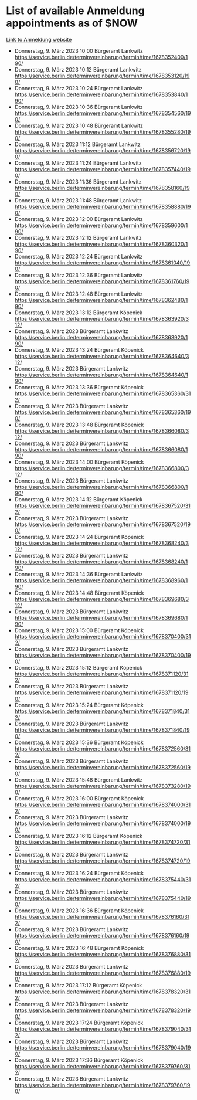 # List of available Anmeldung appointments as of $NOW
[Link to Anmeldung website](https://service.berlin.de/terminvereinbarung/termin/tag.php?termin=1&anliegen[]=120686&dienstleisterlist=122210,122217,327316,122219,327312,122227,327314,122231,327346,122243,327348,122254,122252,329742,122260,329745,122262,329748,122271,327278,122273,327274,122277,327276,330436,122280,327294,122282,327290,122284,327292,122291,327270,122285,327266,122286,327264,122296,327268,150230,329760,122297,327286,122294,327284,122312,329763,122314,329775,122304,327330,122311,327334,122309,327332,317869,122281,327352,122279,329772,122283,122276,327324,122274,327326,122267,329766,122246,327318,122251,327320,122257,327322,122208,327298,122226,327300&herkunft=http%3A%2F%2Fservice.berlin.de%2Fdienstleistung%2F120686%2F)
- Donnerstag, 9. März 2023 10:00 Bürgeramt Lankwitz https://service.berlin.de/terminvereinbarung/termin/time/1678352400/190/
- Donnerstag, 9. März 2023 10:12 Bürgeramt Lankwitz https://service.berlin.de/terminvereinbarung/termin/time/1678353120/190/
- Donnerstag, 9. März 2023 10:24 Bürgeramt Lankwitz https://service.berlin.de/terminvereinbarung/termin/time/1678353840/190/
- Donnerstag, 9. März 2023 10:36 Bürgeramt Lankwitz https://service.berlin.de/terminvereinbarung/termin/time/1678354560/190/
- Donnerstag, 9. März 2023 10:48 Bürgeramt Lankwitz https://service.berlin.de/terminvereinbarung/termin/time/1678355280/190/
- Donnerstag, 9. März 2023 11:12 Bürgeramt Lankwitz https://service.berlin.de/terminvereinbarung/termin/time/1678356720/190/
- Donnerstag, 9. März 2023 11:24 Bürgeramt Lankwitz https://service.berlin.de/terminvereinbarung/termin/time/1678357440/190/
- Donnerstag, 9. März 2023 11:36 Bürgeramt Lankwitz https://service.berlin.de/terminvereinbarung/termin/time/1678358160/190/
- Donnerstag, 9. März 2023 11:48 Bürgeramt Lankwitz https://service.berlin.de/terminvereinbarung/termin/time/1678358880/190/
- Donnerstag, 9. März 2023 12:00 Bürgeramt Lankwitz https://service.berlin.de/terminvereinbarung/termin/time/1678359600/190/
- Donnerstag, 9. März 2023 12:12 Bürgeramt Lankwitz https://service.berlin.de/terminvereinbarung/termin/time/1678360320/190/
- Donnerstag, 9. März 2023 12:24 Bürgeramt Lankwitz https://service.berlin.de/terminvereinbarung/termin/time/1678361040/190/
- Donnerstag, 9. März 2023 12:36 Bürgeramt Lankwitz https://service.berlin.de/terminvereinbarung/termin/time/1678361760/190/
- Donnerstag, 9. März 2023 12:48 Bürgeramt Lankwitz https://service.berlin.de/terminvereinbarung/termin/time/1678362480/190/
- Donnerstag, 9. März 2023 13:12 Bürgeramt Köpenick https://service.berlin.de/terminvereinbarung/termin/time/1678363920/312/
- Donnerstag, 9. März 2023  Bürgeramt Lankwitz https://service.berlin.de/terminvereinbarung/termin/time/1678363920/190/
- Donnerstag, 9. März 2023 13:24 Bürgeramt Köpenick https://service.berlin.de/terminvereinbarung/termin/time/1678364640/312/
- Donnerstag, 9. März 2023  Bürgeramt Lankwitz https://service.berlin.de/terminvereinbarung/termin/time/1678364640/190/
- Donnerstag, 9. März 2023 13:36 Bürgeramt Köpenick https://service.berlin.de/terminvereinbarung/termin/time/1678365360/312/
- Donnerstag, 9. März 2023  Bürgeramt Lankwitz https://service.berlin.de/terminvereinbarung/termin/time/1678365360/190/
- Donnerstag, 9. März 2023 13:48 Bürgeramt Köpenick https://service.berlin.de/terminvereinbarung/termin/time/1678366080/312/
- Donnerstag, 9. März 2023  Bürgeramt Lankwitz https://service.berlin.de/terminvereinbarung/termin/time/1678366080/190/
- Donnerstag, 9. März 2023 14:00 Bürgeramt Köpenick https://service.berlin.de/terminvereinbarung/termin/time/1678366800/312/
- Donnerstag, 9. März 2023  Bürgeramt Lankwitz https://service.berlin.de/terminvereinbarung/termin/time/1678366800/190/
- Donnerstag, 9. März 2023 14:12 Bürgeramt Köpenick https://service.berlin.de/terminvereinbarung/termin/time/1678367520/312/
- Donnerstag, 9. März 2023  Bürgeramt Lankwitz https://service.berlin.de/terminvereinbarung/termin/time/1678367520/190/
- Donnerstag, 9. März 2023 14:24 Bürgeramt Köpenick https://service.berlin.de/terminvereinbarung/termin/time/1678368240/312/
- Donnerstag, 9. März 2023  Bürgeramt Lankwitz https://service.berlin.de/terminvereinbarung/termin/time/1678368240/190/
- Donnerstag, 9. März 2023 14:36 Bürgeramt Lankwitz https://service.berlin.de/terminvereinbarung/termin/time/1678368960/190/
- Donnerstag, 9. März 2023 14:48 Bürgeramt Köpenick https://service.berlin.de/terminvereinbarung/termin/time/1678369680/312/
- Donnerstag, 9. März 2023  Bürgeramt Lankwitz https://service.berlin.de/terminvereinbarung/termin/time/1678369680/190/
- Donnerstag, 9. März 2023 15:00 Bürgeramt Köpenick https://service.berlin.de/terminvereinbarung/termin/time/1678370400/312/
- Donnerstag, 9. März 2023  Bürgeramt Lankwitz https://service.berlin.de/terminvereinbarung/termin/time/1678370400/190/
- Donnerstag, 9. März 2023 15:12 Bürgeramt Köpenick https://service.berlin.de/terminvereinbarung/termin/time/1678371120/312/
- Donnerstag, 9. März 2023  Bürgeramt Lankwitz https://service.berlin.de/terminvereinbarung/termin/time/1678371120/190/
- Donnerstag, 9. März 2023 15:24 Bürgeramt Köpenick https://service.berlin.de/terminvereinbarung/termin/time/1678371840/312/
- Donnerstag, 9. März 2023  Bürgeramt Lankwitz https://service.berlin.de/terminvereinbarung/termin/time/1678371840/190/
- Donnerstag, 9. März 2023 15:36 Bürgeramt Köpenick https://service.berlin.de/terminvereinbarung/termin/time/1678372560/312/
- Donnerstag, 9. März 2023  Bürgeramt Lankwitz https://service.berlin.de/terminvereinbarung/termin/time/1678372560/190/
- Donnerstag, 9. März 2023 15:48 Bürgeramt Lankwitz https://service.berlin.de/terminvereinbarung/termin/time/1678373280/190/
- Donnerstag, 9. März 2023 16:00 Bürgeramt Köpenick https://service.berlin.de/terminvereinbarung/termin/time/1678374000/312/
- Donnerstag, 9. März 2023  Bürgeramt Lankwitz https://service.berlin.de/terminvereinbarung/termin/time/1678374000/190/
- Donnerstag, 9. März 2023 16:12 Bürgeramt Köpenick https://service.berlin.de/terminvereinbarung/termin/time/1678374720/312/
- Donnerstag, 9. März 2023  Bürgeramt Lankwitz https://service.berlin.de/terminvereinbarung/termin/time/1678374720/190/
- Donnerstag, 9. März 2023 16:24 Bürgeramt Köpenick https://service.berlin.de/terminvereinbarung/termin/time/1678375440/312/
- Donnerstag, 9. März 2023  Bürgeramt Lankwitz https://service.berlin.de/terminvereinbarung/termin/time/1678375440/190/
- Donnerstag, 9. März 2023 16:36 Bürgeramt Köpenick https://service.berlin.de/terminvereinbarung/termin/time/1678376160/312/
- Donnerstag, 9. März 2023  Bürgeramt Lankwitz https://service.berlin.de/terminvereinbarung/termin/time/1678376160/190/
- Donnerstag, 9. März 2023 16:48 Bürgeramt Köpenick https://service.berlin.de/terminvereinbarung/termin/time/1678376880/312/
- Donnerstag, 9. März 2023  Bürgeramt Lankwitz https://service.berlin.de/terminvereinbarung/termin/time/1678376880/190/
- Donnerstag, 9. März 2023 17:12 Bürgeramt Köpenick https://service.berlin.de/terminvereinbarung/termin/time/1678378320/312/
- Donnerstag, 9. März 2023  Bürgeramt Lankwitz https://service.berlin.de/terminvereinbarung/termin/time/1678378320/190/
- Donnerstag, 9. März 2023 17:24 Bürgeramt Köpenick https://service.berlin.de/terminvereinbarung/termin/time/1678379040/312/
- Donnerstag, 9. März 2023  Bürgeramt Lankwitz https://service.berlin.de/terminvereinbarung/termin/time/1678379040/190/
- Donnerstag, 9. März 2023 17:36 Bürgeramt Köpenick https://service.berlin.de/terminvereinbarung/termin/time/1678379760/312/
- Donnerstag, 9. März 2023  Bürgeramt Lankwitz https://service.berlin.de/terminvereinbarung/termin/time/1678379760/190/
